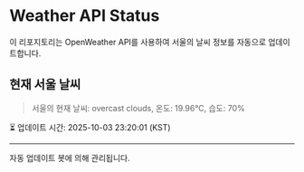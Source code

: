 
# Weather API Status

이 리포지토리는 OpenWeather API를 사용하여 서울의 날씨 정보를 자동으로 업데이트합니다.

## 현재 서울 날씨
> 서울의 현재 날씨: overcast clouds, 온도: 19.96°C, 습도: 70%

⏳ 업데이트 시간: 2025-10-03 23:20:01 (KST)

---
자동 업데이트 봇에 의해 관리됩니다.

